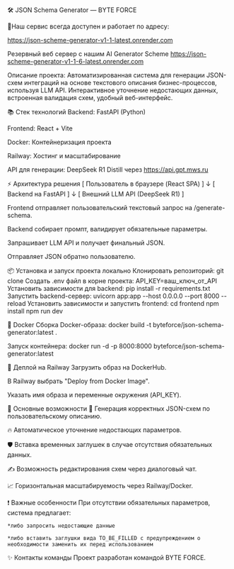 🛠️ JSON Schema Generator — BYTE FORCE

🚀Наш сервис всегда доступен и работает по адресу: 

https://json-scheme-generator-v1-1-latest.onrender.com

Резервный веб сервер с нашим AI Generator Scheme
https://json-scheme-generator-v1-1-6-latest.onrender.com

Описание проекта:
Автоматизированная система для генерации JSON-схем интеграций на основе текстового описания бизнес-процессов, используя LLM API.
Интерактивное уточнение недостающих данных, встроенная валидация схем, удобный веб-интерфейс.

📚 Стек технологий
Backend: FastAPI (Python)

Frontend: React + Vite

Docker: Контейнеризация проекта

Railway: Хостинг и масштабирование

API для генерации: DeepSeek R1 Distill через https://api.gpt.mws.ru


⚡ Архитектура решения
[ Пользователь в браузере (React SPA) ]
              ↓
[ Backend на FastAPI ]
              ↓
[ Внешний LLM API (DeepSeek R1) ]

Frontend отправляет пользовательский текстовый запрос на /generate-schema.

Backend собирает промпт, валидирует обязательные параметры.

Запрашивает LLM API и получает финальный JSON.

Отправляет JSON обратно пользователю.

📦 Установка и запуск проекта локально
Клонировать репозиторий:
    git clone
Создать .env файл в корне проекта:
    API_KEY=ваш_ключ_от_API
Установить зависимости для backend:
    pip install -r requirements.txt
Запустить backend-сервер:
    uvicorn app:app --host 0.0.0.0 --port 8000 --reload
Установить зависимости и запустить frontend:
    cd frontend
    npm install
    npm run dev

🐳 Docker
Сборка Docker-образа:
    docker build -t byteforce/json-schema-generator:latest .

Запуск контейнера:
    docker run -d -p 8000:8000 byteforce/json-schema-generator:latest

🚀 Деплой на Railway
Загрузить образ на DockerHub.

В Railway выбрать "Deploy from Docker Image".

Указать имя образа и переменные окружения (API_KEY).

🎯 Основные возможности
📄 Генерация корректных JSON-схем по пользовательскому описанию.

🔥 Автоматическое уточнение недостающих параметров.

🛡️ Вставка временных заглушек в случае отсутствия обязательных данных.

✍️ Возможность редактирования схем через диалоговый чат.

📈 Горизонтальная масштабируемость через Railway/Docker.

❗ Важные особенности
При отсутствии обязательных параметров, система предлагает:

    *либо запросить недостающие данные

    *либо вставить заглушки вида TO_BE_FILLED с предупреждением о необходимости заменить их перед использованием

✨ Контакты команды
Проект разработан командой BYTE FORCE.
